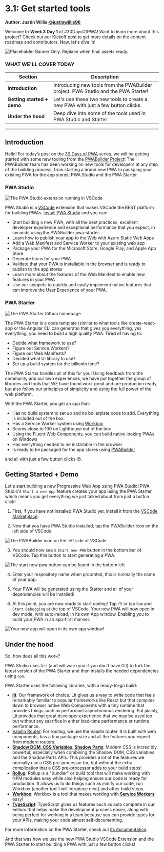 # 3.1: Get started tools

**Author: Justin Willis [@justinwillis96](https://twitter.com/Justinwillis96)**

Welcome to **Week 3 Day 1** of #30DaysOfPWA! Want to learn more about this project? Check out our [Kickoff](../kickoff.md) post to get more details on the content roadmap and contributors. Now, let's dive in!

![Placeholder Banner Only. Replace when final assets ready.](_media/week3-placeholder.jpg)

### WHAT WE'LL COVER TODAY

| Section | Description |
| ------- | ----------- |
| **Introduction** | Introducing new tools from the PWABuilder project, PWA Studio and the PWA Starter! |
| **Getting started + demo** |Let's use these two new tools to create a new PWA with just a few button clicks.  |
| **Under the hood** | Deep dive into some of the tools used in PWA Studio and Starter|

---

## Introduction

Hello! For today’s post on the [30 Days of PWA](https://aka.ms/learn-pwa/30Days-blog) series, we will be getting started with some new tooling from the [PWABuilder Project](https://github.com/pwa-builder/PWABuilder)! The PWABuilder team has been working on new tools for developers at any step of the building process, from starting a brand new PWA to packging your existing PWA for the app stores; PWA Studio and the PWA Starter.

### PWA Studio

![The PWA Studio extension running in VSCode](_media/pwa-studio.png)

PWA Studio is a [VSCode](https://code.visualstudio.com/) extension that makes VSCode the BEST platform for building PWAs. [Install PWA Studio](https://marketplace.visualstudio.com/items?itemName=PWABuilder.pwa-studio) and you can:
-	Start building a new PWA, with all the best practices, excellent developer experience and exceptional performance    that you expect, in seconds using the PWABuilder pwa-starter.
-	Learn how to publish your app to the Web with Azure Static Web Apps
-	Add a Web Manifest and Service Worker to your existing web app
-	Package your PWA for the Microsoft Store, Google Play, and Apple App Store
-	Generate Icons for your PWA
-	Validate that your PWA is installable in the browser and is ready to publish to the app stores
-	Learn more about the features of the Web Manifest to enable new features in your PWA
-	Use our snippets to quickly and easily implement native features that can improve the User Experience of your PWA.

### PWA Starter

![The PWA Starter Github homepage](_media/pwa-starter.png)

The PWA Starter is a code template (similar to what tools like create-react-app or the Angular CLI can generate) that gives you everything, yes everything, you need to build a high quality PWA. Tired of having to:

- Decide what framework to use?
- Figure out Service Workers?
- Figure out Web Manifests?
- Decided what UI library to use?
- Set up a build system for the billionth time?

The PWA Starter handles all of this for you! Using feedback from the community and our own experiences, we have put together the group of libraries and tools that WE have found work great and are production ready, but also follow our principles of simplicity and using the full power of the web platform.

With the PWA Starter, you get an app that:
- Has no build system to set up and no boilerplate code to add. Everything is included out of the box.
- Has a Service Worker system using [Workbox](https://developers.google.com/web/tools/workbox/)
- Scores close to 100 on Lighthouse out of the box
- Using the [Fluent Web Components](https://docs.microsoft.com/en-us/fluent-ui/web-components/), you can build native looking PWAs on Windows
- Has everything needed to be installable in the browser
- Is ready to be packaged for the app stores using [PWABuilder](https://www.pwabuilder.com/)

and all with just a few button clicks 😊.

## Getting Started + Demo

Let's start building a new Progressive Web App using PWA Studio! PWA Studio's `Start a new App` feature creates your app using the PWA Starter, which means you get everything we just talked about from just a button click! 

1. First, if you have not installed PWA Studio yet, install it from the [VSCode Marketplace](https://marketplace.visualstudio.com/items?itemName=PWABuilder.pwa-studio).

2. Now that you have PWA Studio installed, tap the PWABuilder Icon on the left side of VSCode

![The PWABuilder icon on the left side of VSCode](_media/icon-on-left.png)

3. You should now see a `Start new PWA` button in the bottom bar of VSCode. Tap this button to start generating a PWA.

![The start new pwa button can be found in the bottom left](_media/start-new-pwa.png)

4. Enter your respository name when propmted, this is normally the name of your app.

5. Your PWA will be generated using the Starter and all of your dependencies will be installed!

6. At this point, you are now ready to start coding! Tap `f5` or tap `Run` and `Start Debugging` at the top of VSCode. Your new PWA will now open in dev mode, with auto-reload, in its own App window. Enabling you to build your PWA in an app-first manner.

![Your new app will open in its own app window!](_media/new-app.png)


## Under the hood

So, how does all this work? 

PWA Studio uses `Git` (and will warn you if you don't have Git) to fork the latest version of the PWA Starter and then installs the needed dependencies using `npm`. 

PWA Starter uses the following libraries, with a ready-to-go build:

- [**lit**](https://lit-element.polymer-project.org/): Our framework of choice. Lit gives us a way to write code that feels remarkably familiar to popular frameworks like React but that compiles down to browser native Web Components with a tiny runtime that provides things such as performant asynchronous rendering. Put plainly, Lit provides that great developer experience that we may be used too but without any sacrifice in either load-time performance or runtime performance.
- [Vaadin Router](https://vaadin.github.io/router/vaadin-router/demo/#vaadin-router-getting-started-demos): For routing, we use the Vaadin router. It is built with web components, has a tiny package size and all the features you expect from modern routers.
- [**Shadow DOM, CSS Variables, Shadow Parts**](https://lit-element.polymer-project.org/guide/styles#shadow-dom): Modern CSS is incredibly powerful, especially when combining the Shadow DOM, CSS variables and the Shadow Parts APIs. This provides a lot of the features we normally use a CSS pre-processor for, but without the extra complication that a CSS pre-processor adds to your build steps!
- [**Rollup**](https://www.rollupjs.org/guide/en/): Rollup is a &quot;bundler&quot; or build tool that will make working with NPM modules easy while also helping ensure our code is ready for production. It allows us to do things such as minify our code, run Workbox (another tool I will introduce next) and other build steps.
- [**Workbox**](https://developers.google.com/web/tools/workbox/): Workbox is a tool that makes working with [**Service Workers**](https://developer.mozilla.org/en-US/docs/Web/API/Service_Worker_API) easy!
- [**TypeScript**](https://www.typescriptlang.org/): TypeScript gives us features such as auto complete in our editors that helps make the development process easier, along with being perfect for working in a team because you can provide types for your APIs, making your code almost self-documenting.

For more information on the PWA Starter, check out [its documentation](https://github.com/pwa-builder/pwa-starter/wiki).

And that was how we use the new PWA Studio VSCode Extension and the PWA Starter to start building a PWA with just a few button clicks!

